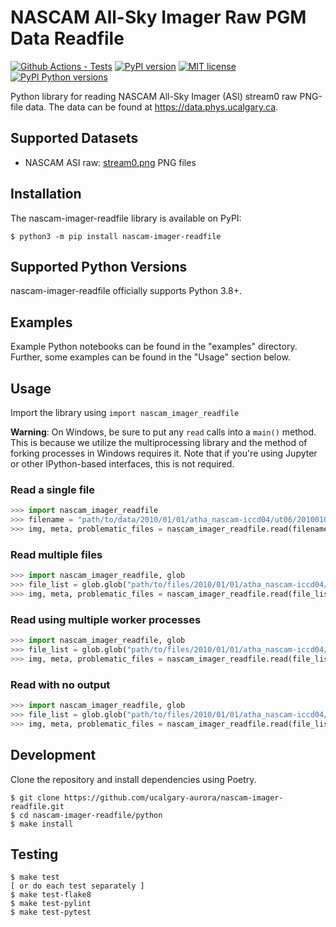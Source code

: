 # NASCAM All-Sky Imager Raw PGM Data Readfile

[![Github Actions - Tests](https://github.com/ucalgary-aurora/nascam-imager-readfile/workflows/tests/badge.svg)](https://github.com/ucalgary-aurora/nascam-imager-readfile/actions?query=workflow%3Atests)
[![PyPI version](https://img.shields.io/pypi/v/nascam-imager-readfile.svg)](https://pypi.python.org/pypi/nascam-imager-readfile/)
[![MIT license](https://img.shields.io/badge/License-MIT-blue.svg)](https://github.com/ucalgary-aurora/nascam-imager-readfile/blob/main/LICENSE)
[![PyPI Python versions](https://img.shields.io/badge/python-3.7%20%7C%203.8%20%7C%203.9%20%7C%203.10-blue)](https://pypi.python.org/pypi/nascam-imager-readfile/)

Python library for reading NASCAM All-Sky Imager (ASI) stream0 raw PNG-file data. The data can be found at https://data.phys.ucalgary.ca.

## Supported Datasets

- NASCAM ASI raw: [stream0.png](https://data.phys.ucalgary.ca/sort_by_project/NORSTAR/nascam-msi/stream0.png) PNG files

## Installation

The nascam-imager-readfile library is available on PyPI:

```console
$ python3 -m pip install nascam-imager-readfile
```

## Supported Python Versions

nascam-imager-readfile officially supports Python 3.8+.

## Examples

Example Python notebooks can be found in the "examples" directory. Further, some examples can be found in the "Usage" section below.

## Usage

Import the library using `import nascam_imager_readfile`

**Warning**: On Windows, be sure to put any `read` calls into a `main()` method. This is because we utilize the multiprocessing library and the method of forking processes in Windows requires it. Note that if you're using Jupyter or other IPython-based interfaces, this is not required.

### Read a single file

```python
>>> import nascam_imager_readfile
>>> filename = "path/to/data/2010/01/01/atha_nascam-iccd04/ut06/20100101_0600_atha_nascam-iccd04.png.tar"
>>> img, meta, problematic_files = nascam_imager_readfile.read(filename)
```

### Read multiple files

```python
>>> import nascam_imager_readfile, glob
>>> file_list = glob.glob("path/to/files/2010/01/01/atha_nascam-iccd04/ut06/*.tar")
>>> img, meta, problematic_files = nascam_imager_readfile.read(file_list)
```

### Read using multiple worker processes

```python
>>> import nascam_imager_readfile, glob
>>> file_list = glob.glob("path/to/files/2010/01/01/atha_nascam-iccd04/ut06/*.tar")
>>> img, meta, problematic_files = nascam_imager_readfile.read(file_list, workers=4)
```

### Read with no output

```python
>>> import nascam_imager_readfile, glob
>>> file_list = glob.glob("path/to/files/2010/01/01/atha_nascam-iccd04/ut06/*.tar")
>>> img, meta, problematic_files = nascam_imager_readfile.read(file_list, workers=4, quiet=True)
```

## Development

Clone the repository and install dependencies using Poetry.

```console
$ git clone https://github.com/ucalgary-aurora/nascam-imager-readfile.git
$ cd nascam-imager-readfile/python
$ make install
```

## Testing

```console
$ make test
[ or do each test separately ]
$ make test-flake8
$ make test-pylint
$ make test-pytest
```
